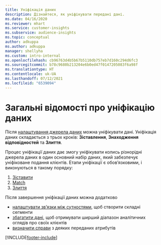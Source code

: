 ```yaml
---
title: Уніфікація даних
description: Дізнайтеся, як уніфікувати передані дані.
ms.date: 04/16/2020
ms.reviewer: mhart
ms.service: customer-insights
ms.subservice: audience-insights
ms.topic: conceptual
author: adkuppa
ms.author: adkuppa
manager: shellyha
ms.custom: intro-internal
ms.openlocfilehash: cb96763d4b5b67b5110db757eb7d160c294d6fc3
ms.sourcegitcommit: b78c9680b213204e6b0ed47f0147205083f6a98f
ms.translationtype: HT
ms.contentlocale: uk-UA
ms.lasthandoff: 07/12/2021
ms.locfileid: "6539094"
---
```

# <a name="data-unification-overview"></a>Загальні відомості про уніфікацію даних

Після [налаштування джерела даних](data-sources.md) можна уніфікувати дані. Уніфікація даних складається з трьох кроків: **Зіставлення**, **Знаходження відповідностей** та **Злиття**.

Процес уніфікації даних дає змогу уніфікувати колись різнорідні джерела даних в один основний набір даних, який забезпечує уніфіковане подання клієнтів. Етапи уніфікації є обов’язковими, і виконуються в такому порядку:

1. [Зіставити](map-entities.md)
2. [Match](match-entities.md)
3. [Злиття](merge-entities.md)

Після завершення уніфікації даних можна додатково

- [налаштувати зв’язки між сутностями](relationships.md), щоб створити складні сегменти
- [збагатити дані](enrichment-hub.md), щоб отримувати ширший діапазон аналітичних оглядів про своїх клієнтів
- [визначити справи](activities.md) з деяких переданих атрибутів


[!INCLUDE[footer-include](../includes/footer-banner.md)]